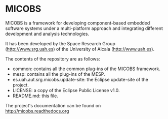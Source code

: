 MICOBS
======

MICOBS is a framework for developing component-based embedded software systems
under a multi-platform approach and integrating different development and
analysis technologies.

It has been developed by the Space Research Group (http://www.srg.uah.es) 
of the University of Alcala (http://www.uah.es).

The contents of the repository are as follows:

- common: contains all the common plug-ins of the MICOBS framework.
- mesp: contains all the plug-ins of the MESP.
- es.uah.aut.srg.micobs.update-site: the Eclipse update-site of the project.
- LICENSE: a copy of the Eclipse Public License v1.0.
- README.md: this file.

The project's documentation can be found on http://micobs.readthedocs.org
